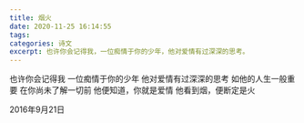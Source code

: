 ```yaml
---
title: 烟火
date: 2020-11-25 16:14:55
tags:
categories: 诗文
excerpt: 也许你会记得我，一位痴情于你的少年，他对爱情有过深深的思考。
---
```

也许你会记得我
一位痴情于你的少年
他对爱情有过深深的思考
如他的人生一般重要
在你尚未了解一切前
他便知道，你就是爱情
他看到烟，便断定是火

2016年9月21日
